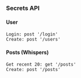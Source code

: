 ### Secrets API

#### User

    Login: post '/login'
    Create: post '/users'

#### Posts (Whispers)

    Get recent 20: get '/posts'
    Create: post '/posts'
